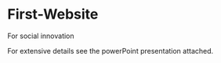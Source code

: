 # First-Website
For social innovation

For extensive details see the powerPoint presentation attached.
